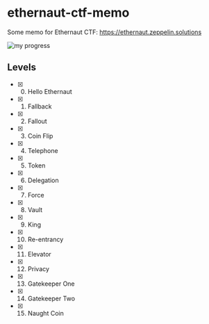 # ethernaut-ctf-memo
Some memo for Ethernaut CTF: https://ethernaut.zeppelin.solutions

![my progress](https://i.gyazo.com/1daf3edb9c615217f9d5eaecfb858abe.png)

## Levels

- [x] 0. Hello Ethernaut
- [x] 1. Fallback
- [x] 2. Fallout
- [x] 3. Coin Flip
- [x] 4. Telephone
- [x] 5. Token
- [x] 6. Delegation
- [x] 7. Force
- [x] 8. Vault
- [x] 9. King
- [x] 10. Re-entrancy
- [x] 11. Elevator
- [x] 12. Privacy
- [x] 13. Gatekeeper One
- [x] 14. Gatekeeper Two
- [x] 15. Naught Coin
